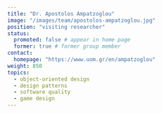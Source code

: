 ```yaml
---
title: "Dr. Apostolos Ampatzoglou"
image: "/images/team/apostolos-ampatzoglou.jpg"
position: "visiting researcher"
status:
  promoted: false # appear in home page
  former: true # former group member
contact:
  homepage: "https://www.uom.gr/en/ampatzoglou"
weight: 850
topics:
  - object-oriented design 
  - design patterns 
  - software quality 
  - game design 
---
```




